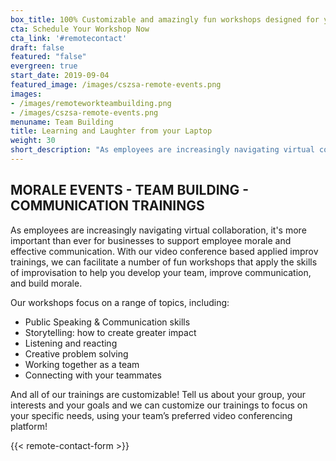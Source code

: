 ```yaml
---
box_title: 100% Customizable and amazingly fun workshops designed for your team.
cta: Schedule Your Workshop Now
cta_link: '#remotecontact'
draft: false
featured: "false"
evergreen: true
start_date: 2019-09-04
featured_image: /images/cszsa-remote-events.png
images:
- /images/remoteworkteambuilding.png
- /images/cszsa-remote-events.png
menuname: Team Building
title: Learning and Laughter from your Laptop
weight: 30
short_description: "As employees are increasingly navigating virtual collaboration, it's more important than ever for businesses to support employee morale and effective communication. With our video conference based applied improv trainings, we can facilitate a number of fun workshops that apply the skills of improvisation to help you develop your team, improve communication, and build morale."
---
```


## MORALE EVENTS - TEAM BUILDING - COMMUNICATION TRAININGS

As employees are increasingly navigating virtual collaboration, it's more important than ever for businesses to support employee morale and effective communication. With our video conference based applied improv trainings, we can facilitate a number of fun workshops that apply the skills of improvisation to help you develop your team, improve communication, and build morale.


Our workshops focus on a range of topics, including:
- Public Speaking & Communication skills
- Storytelling: how to create greater impact
- Listening and reacting
- Creative problem solving
- Working together as a team
- Connecting with your teammates

And all of our trainings are customizable! Tell us about your group, your interests and your goals and we can customize our trainings to focus on your specific needs, using your team’s preferred video conferencing platform!

{{< remote-contact-form >}}
